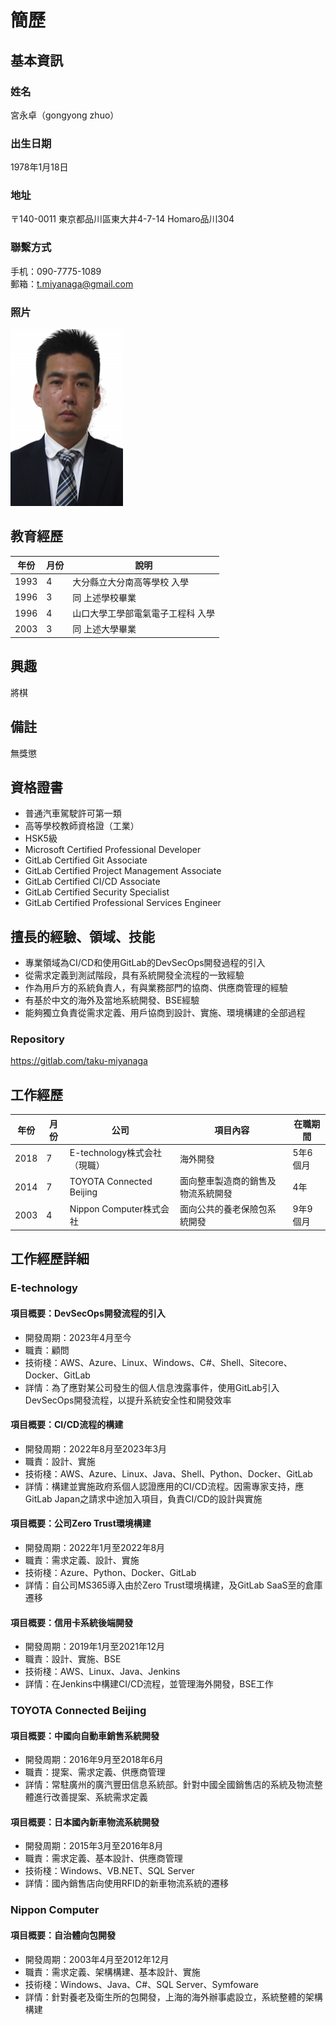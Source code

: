 # 簡歷

## 基本資訊

### 姓名

宮永卓（gongyong zhuo）

### 出生日期

1978年1月18日

### 地址

〒140-0011
東京都品川區東大井4-7-14 Homaro品川304

### 聯繫方式

手机：090-7775-1089  
郵箱：t.miyanaga@gmail.com

### 照片

![alt](./img/miyanaga2.jpg)

## 教育經歷

|年份|月份|說明|
|---|---|---|
|1993|4|大分縣立大分南高等學校 入學|
|1996|3|同 上述學校畢業|
|1996|4|山口大學工學部電氣電子工程科 入學|
|2003|3|同 上述大學畢業|

## 興趣

將棋

## 備註

無獎懲

## 資格證書

- 普通汽車駕駛許可第一類
- 高等學校教師資格證（工業）
- HSK5級
- Microsoft Certified Professional Developer
- GitLab Certified Git Associate
- GitLab Certified Project Management Associate
- GitLab Certified CI/CD Associate
- GitLab Certified Security Specialist
- GitLab Certified Professional Services Engineer

## 擅長的經驗、領域、技能

- 專業領域為CI/CD和使用GitLab的DevSecOps開發過程的引入
- 從需求定義到測試階段，具有系統開發全流程的一致經驗
- 作為用戶方的系統負責人，有與業務部門的協商、供應商管理的經驗
- 有基於中文的海外及當地系統開發、BSE經驗
- 能夠獨立負責從需求定義、用戶協商到設計、實施、環境構建的全部過程

### Repository

https://gitlab.com/taku-miyanaga

## 工作經歷

|年份|月份|公司|項目內容|在職期間|
|---|---|---|---|---|
|2018|7|E-technology株式会社（現職）|海外開發|5年6個月|
|2014|7|TOYOTA Connected Beijing|面向整車製造商的銷售及物流系統開發|4年|
|2003|4|Nippon Computer株式会社|面向公共的養老保險包系統開發|9年9個月|

## 工作經歷詳細

### E-technology

#### 項目概要：DevSecOps開發流程的引入

- 開發周期：2023年4月至今
- 職責：顧問
- 技術棧：AWS、Azure、Linux、Windows、C#、Shell、Sitecore、Docker、GitLab
- 詳情：為了應對某公司發生的個人信息洩露事件，使用GitLab引入DevSecOps開發流程，以提升系統安全性和開發效率

#### 項目概要：CI/CD流程的構建

- 開發周期：2022年8月至2023年3月
- 職責：設計、實施
- 技術棧：AWS、Azure、Linux、Java、Shell、Python、Docker、GitLab
- 詳情：構建並實施政府系個人認證應用的CI/CD流程。因需專家支持，應GitLab Japan之請求中途加入項目，負責CI/CD的設計與實施

#### 項目概要：公司Zero Trust環境構建

- 開發周期：2022年1月至2022年8月
- 職責：需求定義、設計、實施
- 技術棧：Azure、Python、Docker、GitLab
- 詳情：自公司MS365導入由於Zero Trust環境構建，及GitLab SaaS至的倉庫遷移

#### 項目概要：信用卡系統後端開發

- 開發周期：2019年1月至2021年12月
- 職責：設計、實施、BSE
- 技術棧：AWS、Linux、Java、Jenkins
- 詳情：在Jenkins中構建CI/CD流程，並管理海外開發，BSE工作

### TOYOTA Connected Beijing

#### 項目概要：中國向自動車銷售系統開發

- 開發周期：2016年9月至2018年6月
- 職責：提案、需求定義、供應商管理
- 詳情：常駐廣州的廣汽豐田信息系統部。針對中國全國銷售店的系統及物流整體進行改善提案、系統需求定義

#### 項目概要：日本國內新車物流系統開發

- 開發周期：2015年3月至2016年8月
- 職責：需求定義、基本設計、供應商管理
- 技術棧：Windows、VB.NET、SQL Server
- 詳情：國內銷售店向使用RFID的新車物流系統的遷移

### Nippon Computer

#### 項目概要：自治體向包開發

- 開發周期：2003年4月至2012年12月
- 職責：需求定義、架構構建、基本設計、實施
- 技術棧：Windows、Java、C#、SQL Server、Symfoware
- 詳情：針對養老及衛生所的包開發，上海的海外辦事處設立，系統整體的架構構建
